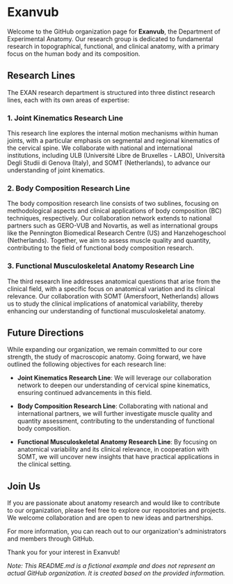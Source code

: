 # Exanvub

Welcome to the GitHub organization page for **Exanvub**, the Department of Experimental Anatomy. Our research group is dedicated to fundamental research in topographical, functional, and clinical anatomy, with a primary focus on the human body and its composition.

## Research Lines

The EXAN research department is structured into three distinct research lines, each with its own areas of expertise:

### 1. Joint Kinematics Research Line

This research line explores the internal motion mechanisms within human joints, with a particular emphasis on segmental and regional kinematics of the cervical spine. We collaborate with national and international institutions, including ULB (Université Libre de Bruxelles - LABO), Università Degli Studii di Genova (Italy), and SOMT (Netherlands), to advance our understanding of joint kinematics.

### 2. Body Composition Research Line

The body composition research line consists of two sublines, focusing on methodological aspects and clinical applications of body composition (BC) techniques, respectively. Our collaboration network extends to national partners such as GERO-VUB and Novartis, as well as international groups like the Pennington Biomedical Research Centre (US) and Hanzehogeschool (Netherlands). Together, we aim to assess muscle quality and quantity, contributing to the field of functional body composition research.

### 3. Functional Musculoskeletal Anatomy Research Line

The third research line addresses anatomical questions that arise from the clinical field, with a specific focus on anatomical variation and its clinical relevance. Our collaboration with SOMT (Amersfoort, Netherlands) allows us to study the clinical implications of anatomical variability, thereby enhancing our understanding of functional musculoskeletal anatomy.

## Future Directions

While expanding our organization, we remain committed to our core strength, the study of macroscopic anatomy. Going forward, we have outlined the following objectives for each research line:

- **Joint Kinematics Research Line**: We will leverage our collaboration network to deepen our understanding of cervical spine kinematics, ensuring continued advancements in this field.

- **Body Composition Research Line**: Collaborating with national and international partners, we will further investigate muscle quality and quantity assessment, contributing to the understanding of functional body composition.

- **Functional Musculoskeletal Anatomy Research Line**: By focusing on anatomical variability and its clinical relevance, in cooperation with SOMT, we will uncover new insights that have practical applications in the clinical setting.

## Join Us

If you are passionate about anatomy research and would like to contribute to our organization, please feel free to explore our repositories and projects. We welcome collaboration and are open to new ideas and partnerships.

For more information, you can reach out to our organization's administrators and members through GitHub.

Thank you for your interest in Exanvub!

*Note: This README.md is a fictional example and does not represent an actual GitHub organization. It is created based on the provided information.*
